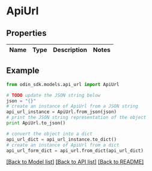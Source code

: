# ApiUrl


## Properties

Name | Type | Description | Notes
------------ | ------------- | ------------- | -------------

## Example

```python
from odin_sdk.models.api_url import ApiUrl

# TODO update the JSON string below
json = "{}"
# create an instance of ApiUrl from a JSON string
api_url_instance = ApiUrl.from_json(json)
# print the JSON string representation of the object
print ApiUrl.to_json()

# convert the object into a dict
api_url_dict = api_url_instance.to_dict()
# create an instance of ApiUrl from a dict
api_url_form_dict = api_url.from_dict(api_url_dict)
```
[[Back to Model list]](../README.md#documentation-for-models) [[Back to API list]](../README.md#documentation-for-api-endpoints) [[Back to README]](../README.md)


